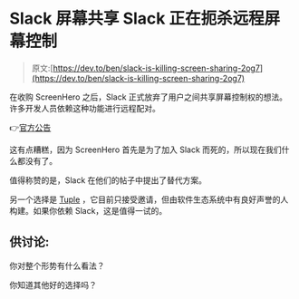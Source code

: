 # Slack 屏幕共享 Slack 正在扼杀远程屏幕控制

> 原文:[https://dev.to/ben/slack-is-killing-screen-sharing-2og7](https://dev.to/ben/slack-is-killing-screen-sharing-2og7)

在收购 ScreenHero 之后，Slack 正式放弃了用户之间共享屏幕控制权的想法。许多开发人员依赖这种功能进行远程配对。

👉[官方公告](https://get.slack.help/hc/en-us/articles/360022908874)

这有点糟糕，因为 ScreenHero 首先是为了加入 Slack 而死的，所以现在我们什么都没有了。

值得称赞的是，Slack 在他们的帖子中提出了替代方案。

另一个选择是 [Tuple](https://tuple.app/) ，它目前只接受邀请，但由软件生态系统中有良好声誉的人构建。如果你依赖 Slack，这是值得一试的。

## [](#for-discussion)供讨论:

你对整个形势有什么看法？

你知道其他好的选择吗？
